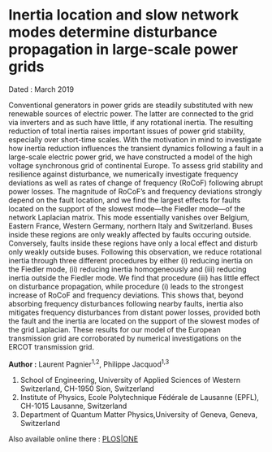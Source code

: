 # Inertia location and slow network modes determine disturbance propagation in large-scale power grids
Dated : March 2019


Conventional generators in power grids are steadily substituted with new renewable sources of electric power. The latter are connected to the grid via inverters and as such have little, if any rotational inertia. The resulting reduction of total inertia raises important issues of power grid stability, especially over short-time scales. With the motivation in mind to investigate how inertia reduction influences the transient dynamics following a fault in a large-scale electric power grid, we have constructed a model of the high voltage synchronous grid of continental Europe. To assess grid stability and resilience against disturbance, we numerically investigate frequency deviations as well as rates of change of frequency (RoCoF) following abrupt power losses. The magnitude of RoCoF’s and frequency deviations strongly depend on the fault location, and we find the largest effects for faults located on the support of the slowest mode—the Fiedler mode—of the network Laplacian matrix. This mode essentially vanishes over Belgium, Eastern France, Western Germany, northern Italy and Switzerland. Buses inside these regions are only weakly affected by faults occuring outside. Conversely, faults inside these regions have only a local effect and disturb only weakly outside buses. Following this observation, we reduce rotational inertia through three different procedures by either (i) reducing inertia on the Fiedler mode, (ii) reducing inertia homogeneously and (iii) reducing inertia outside the Fiedler mode. We find that procedure (iii) has little effect on disturbance propagation, while procedure (i) leads to the strongest increase of RoCoF and frequency deviations. This shows that, beyond absorbing frequency disturbances following nearby faults, inertia also mitigates frequency disturbances from distant power losses, provided both the fault and the inertia are located on the support of the slowest modes of the grid Laplacian. These results for our model of the European transmission grid are corroborated by numerical investigations on the ERCOT transmission grid.


**Author :** Laurent Pagnier<sup>1,2</sup>, Philippe Jacquod<sup>1,3</sup>
1) School of Engineering, University of Applied Sciences of Western Switzerland, CH-1950 Sion, Switzerland
2) Institute of Physics, Ecole Polytechnique Fédérale de Lausanne (EPFL), CH-1015 Lausanne, Switzerland
3) Department of Quantum Matter Physics,University of Geneva, Geneva, Switzerland

Also available online there : [PLOS|ONE](https://doi.org/10.1371/journal.pone.0213550)
